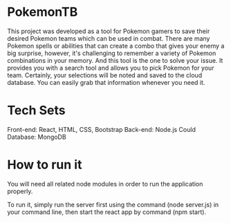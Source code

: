 # PokemonTB

This project was developed as a tool for Pokemon gamers to save their desired Pokemon teams which can be used in combat. 
There are many Pokemon spells or abilities that can create a combo that gives your enemy a big surprise, however, it's 
challenging to remember a variety of Pokemon combinations in your memory. And this tool is the one to solve your issue.
It provides you with a search tool and allows you to pick Pokemon for your team. Certainly, your selections will be noted
and saved to the cloud database. You can easily grab that information whenever you need it. 

# Tech Sets

Front-end: React, HTML, CSS, Bootstrap
Back-end: Node.js
Could Database: MongoDB 

# How to run it

You will need all related node modules in order to run the application properly.

To run it, simply run the server first using the command (node server.js) in your command line, then 
start the react app by command (npm start). 

